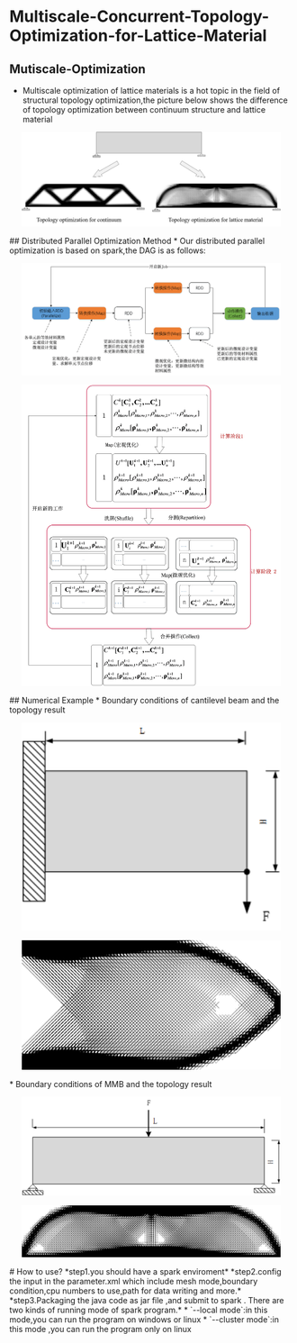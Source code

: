 # Multiscale-Concurrent-Topology-Optimization-for-Lattice-Material
## Mutiscale-Optimization
* Multiscale optimization of lattice materials is a hot topic in the field of structural topology optimization,the picture below shows the difference of topology optimization between continuum structure and lattice material
<p align="center">
<img src="Imgs/Img1.png" width="460"/>
</p>
## Distributed Parallel Optimization Method
* Our distributed parallel optimization is based on spark,the DAG is as follows:
<p align="center">
<img src="Imgs/Img6.png" width="460"/>
</p>
<p align="center">
<img src="Imgs/Img7.png" width="460"/>
</p>
## Numerical Example
* Boundary conditions of cantilevel beam and the topology result
<p align="center">
<img src="Imgs/Img2.png" width="460"/>
</p>
<p align="center">
<img src="Imgs/Img3.png" width="460"/>
</p>
* Boundary conditions of MMB and the topology result
<p align="center">
<img src="Imgs/Img4.png" width="460"/>
</p>
<p align="center">
<img src="Imgs/Img5.png" width="460"/>
</p>
# How to use?
*step1.you should have a spark enviroment*
*step2.config the input in the parameter.xml which include mesh mode,boundary condition,cpu numbers to use,path for data writing and more.*
*step3.Packaging the java code as jar file ,and submit to spark . There are two kinds of running mode of spark program.*
* `--local mode`:in this mode,you can run the program on windows or linux 
* `--cluster mode`:in this mode ,you can run the program only on linux 
